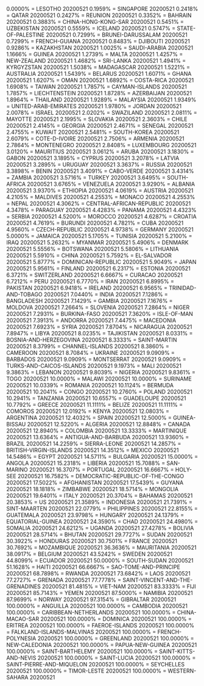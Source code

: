 0.0000% = LESOTHO 20200521 
0.1959% = SINGAPORE 20200521 
0.2418% = QATAR 20200521 
0.2427% = REUNION 20200521 
0.3352% = BAHRAIN 20200521 
0.3883% = CHINA-HONG-KONG-SAR 20200521 
0.5451% = UZBEKISTAN 20200521 
0.5559% = ICELAND 20200521 
0.5747% = STATE-OF-PALESTINE 20200521 
0.7299% = BRUNEI-DARUSSALAM 20200521 
0.7299% = FRENCH-GUIANA 20200521 
0.8483% = DJIBOUTI 20200521 
0.9286% = KAZAKHSTAN 20200521 
1.0025% = SAUDI-ARABIA 20200521 
1.1666% = GUINEA 20200521 
1.2739% = MALTA 20200521 
1.4257% = NEW-ZEALAND 20200521 
1.4682% = SRI-LANKA 20200521 
1.4941% = KYRGYZSTAN 20200521 
1.5038% = MADAGASCAR 20200521 
1.5221% = AUSTRALIA 20200521 
1.5439% = BELARUS 20200521 
1.6071% = GHANA 20200521 
1.6207% = OMAN 20200521 
1.6892% = COSTA-RICA 20200521 
1.6908% = TAIWAN 20200521 
1.7857% = CAYMAN-ISLANDS 20200521 
1.7857% = LIECHTENSTEIN 20200521 
1.8728% = AZERBAIJAN 20200521 
1.8964% = THAILAND 20200521 
1.9289% = MALAYSIA 20200521 
1.9349% = UNITED-ARAB-EMIRATES 20200521 
1.9780% = JORDAN 20200521 
2.0078% = ISRAEL 20200521 
2.0202% = SWAZILAND 20200521 
2.0811% = MAYOTTE 20200521 
2.1995% = SLOVAKIA 20200521 
2.3603% = CHILE 20200521 
2.4145% = GEORGIA 20200521 
2.4671% = SENEGAL 20200521 
2.4755% = KUWAIT 20200521 
2.5481% = SOUTH-KOREA 20200521 
2.6079% = COTE-D-IVOIRE 20200521 
2.7506% = ARMENIA 20200521 
2.7864% = MONTENEGRO 20200521 
2.8408% = LUXEMBOURG 20200521 
3.0120% = MAURITIUS 20200521 
3.0612% = ARUBA 20200521 
3.1830% = GABON 20200521 
3.1895% = CYPRUS 20200521 
3.2078% = LATVIA 20200521 
3.2895% = URUGUAY 20200521 
3.3637% = RUSSIA 20200521 
3.3898% = BENIN 20200521 
3.4091% = CABO-VERDE 20200521 
3.4314% = ZAMBIA 20200521 
3.5716% = TURKEY 20200521 
3.6495% = SOUTH-AFRICA 20200521 
3.6765% = VENEZUELA 20200521 
3.9290% = ALBANIA 20200521 
3.9370% = ETHIOPIA 20200521 
4.0619% = AUSTRIA 20200521 
4.2105% = MALDIVES 20200521 
4.2553% = MONACO 20200521 
4.2553% = NEPAL 20200521 
4.3062% = CENTRAL-AFRICAN-REPUBLIC 20200521 
4.3478% = PARAGUAY 20200521 
4.4283% = PANAMA 20200521 
4.4323% = SERBIA 20200521 
4.5200% = MOROCCO 20200521 
4.6287% = CROATIA 20200521 
4.7619% = BURUNDI 20200521 
4.7821% = CUBA 20200521 
4.9560% = CZECH-REPUBLIC 20200521 
4.9738% = GERMANY 20200521 
5.0000% = JAMAICA 20200521 
5.1705% = TUNISIA 20200521 
5.2100% = IRAQ 20200521 
5.2632% = MYANMAR 20200521 
5.4906% = DENMARK 20200521 
5.5556% = BOTSWANA 20200521 
5.5806% = LITHUANIA 20200521 
5.5910% = CHINA 20200521 
5.7592% = EL-SALVADOR 20200521 
5.8777% = DOMINICAN-REPUBLIC 20200521 
5.9049% = JAPAN 20200521 
5.9561% = FINLAND 20200521 
6.2317% = ESTONIA 20200521 
6.3721% = SWITZERLAND 20200521 
6.6667% = CURACAO 20200521 
6.7212% = PERU 20200521 
6.7770% = IRAN 20200521 
6.8995% = PAKISTAN 20200521 
6.9418% = IRELAND 20200521 
6.9565% = TRINIDAD-AND-TOBAGO 20200521 
7.0440% = INDIA 20200521 
7.1286% = BANGLADESH 20200521 
7.1429% = GAMBIA 20200521 
7.1676% = MOLDOVA 20200521 
7.2664% = SLOVENIA 20200521 
7.2864% = NIGER 20200521 
7.2931% = BURKINA-FASO 20200521 
7.3620% = ISLE-OF-MAN 20200521 
7.3913% = ANDORRA 20200521 
7.4475% = MACEDONIA 20200521 
7.6923% = SYRIA 20200521 
7.8704% = NICARAGUA 20200521 
7.8947% = LIBYA 20200521 
8.0235% = TAJIKISTAN 20200521 
8.0331% = BOSNIA-AND-HERZEGOVINA 20200521 
8.3333% = SAINT-MARTIN 20200521 
8.3799% = CHANNEL-ISLANDS 20200521 
8.3860% = CAMEROON 20200521 
8.7084% = UKRAINE 20200521 
9.0909% = BARBADOS 20200521 
9.0909% = MONTSERRAT 20200521 
9.0909% = TURKS-AND-CAICOS-ISLANDS 20200521 
9.1973% = MALI 20200521 
9.3863% = LEBANON 20200521 
9.8039% = NIGERIA 20200521 
9.8361% = TOGO 20200521 
10.0000% = MALAWI 20200521 
10.0000% = SURINAME 20200521 
10.0339% = ROMANIA 20200521 
10.1124% = BERMUDA 20200521 
10.2041% = CONGO 20200521 
10.2760% = POLAND 20200521 
10.2941% = TANZANIA 20200521 
10.6557% = GUADELOUPE 20200521 
10.7792% = GREECE 20200521 
11.1111% = BELIZE 20200521 
11.1111% = COMOROS 20200521 
12.0192% = KENYA 20200521 
12.0803% = ARGENTINA 20200521 
12.4032% = SPAIN 20200521 
12.5000% = GUINEA-BISSAU 20200521 
12.5220% = ALGERIA 20200521 
12.8848% = CANADA 20200521 
12.8940% = COLOMBIA 20200521 
13.3333% = MARTINIQUE 20200521 
13.6364% = ANTIGUA-AND-BARBUDA 20200521 
13.9360% = BRAZIL 20200521 
14.2259% = SIERRA-LEONE 20200521 
14.2857% = BRITISH-VIRGIN-ISLANDS 20200521 
14.3512% = MEXICO 20200521 
14.5486% = EGYPT 20200521 
14.5711% = BULGARIA 20200521 
15.0000% = ANGOLA 20200521 
15.2318% = LIBERIA 20200521 
15.7088% = SAN-MARINO 20200521 
16.3707% = PORTUGAL 20200521 
16.6667% = HOLY-SEE 20200521 
16.7582% = DEMOCRATIC-REPUBLIC-OF-THE-CONGO 20200521 
17.5022% = AFGHANISTAN 20200521 
17.5439% = GUYANA 20200521 
18.1818% = ZIMBABWE 20200521 
18.5714% = MONGOLIA 20200521 
19.6401% = ITALY 20200521 
20.3704% = BAHAMAS 20200521 
20.3853% = US 20200521 
21.3589% = INDONESIA 20200521 
21.7391% = SINT-MAARTEN 20200521 
22.0779% = PHILIPPINES 20200521 
22.8155% = GUATEMALA 20200521 
23.9798% = HUNGARY 20200521 
24.1379% = EQUATORIAL-GUINEA 20200521 
24.3590% = CHAD 20200521 
24.4980% = SOMALIA 20200521 
24.6212% = UGANDA 20200521 
27.4278% = BOLIVIA 20200521 
28.5714% = BHUTAN 20200521 
29.7727% = SUDAN 20200521 
30.3922% = HONDURAS 20200521 
30.7501% = FRANCE 20200521 
30.7692% = MOZAMBIQUE 20200521 
36.3636% = MAURITANIA 20200521 
38.0917% = BELGIUM 20200521 
43.5242% = SWEDEN 20200521 
44.8099% = ECUADOR 20200521 
50.0000% = SOUTH-SUDAN 20200521 
51.1628% = HAITI 20200521 
66.6667% = SAO-TOME-AND-PRINCIPE 20200521 
68.7898% = RWANDA 20200521 
73.6842% = LAOS 20200521 
77.2727% = GRENADA 20200521 
77.7778% = SAINT-VINCENT-AND-THE-GRENADINES 20200521 
81.4815% = VIET-NAM 20200521 
83.3333% = FIJI 20200521 
85.7143% = YEMEN 20200521 
87.5000% = NAMIBIA 20200521 
87.9699% = NORWAY 20200521 
97.3154% = GIBRALTAR 20200521 
100.0000% = ANGUILLA 20200521 
100.0000% = CAMBODIA 20200521 
100.0000% = CARIBBEAN-NETHERLANDS 20200521 
100.0000% = CHINA-MACAO-SAR 20200521 
100.0000% = DOMINICA 20200521 
100.0000% = ERITREA 20200521 
100.0000% = FAEROE-ISLANDS 20200521 
100.0000% = FALKLAND-ISLANDS-MALVINAS 20200521 
100.0000% = FRENCH-POLYNESIA 20200521 
100.0000% = GREENLAND 20200521 
100.0000% = NEW-CALEDONIA 20200521 
100.0000% = PAPUA-NEW-GUINEA 20200521 
100.0000% = SAINT-BARTHELEMY 20200521 
100.0000% = SAINT-KITTS-AND-NEVIS 20200521 
100.0000% = SAINT-LUCIA 20200521 
100.0000% = SAINT-PIERRE-AND-MIQUELON 20200521 
100.0000% = SEYCHELLES 20200521 
100.0000% = TIMOR-LESTE 20200521 
100.0000% = WESTERN-SAHARA 20200521 
